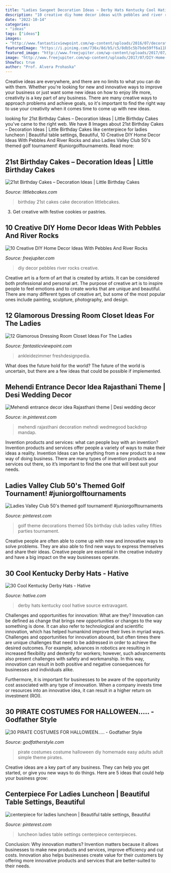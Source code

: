 ```yaml
---
title: "Ladies Sangeet Decoration Ideas ~ Derby Hats Kentucky Cool Hative Source Extravagant"
description: "10 creative diy home decor ideas with pebbles and river rocks"
date: "2022-10-14"
categories:
- "ideas"
tags: ["ideas"]
images:
- "http://www.fantasticviewpoint.com/wp-content/uploads/2016/07/decorating-tips-dressing-room-open-closet-dressing-room-634x514.png"
featuredImage: "https://i.pinimg.com/736x/8d/b5/c5/8db5c5b7bde59ff6a11b5a327cc58976--ladies-luncheon-floral-designs.jpg"
featured_image: "http://www.freejupiter.com/wp-content/uploads/2017/07/DIY-Home-Decor-Ideas-With-Pebbles-And-River-Rocks-21.jpg"
image: "http://www.freejupiter.com/wp-content/uploads/2017/07/DIY-Home-Decor-Ideas-With-Pebbles-And-River-Rocks-21.jpg"
ShowToc: true
author: "Prof. Alvera Prohaska"
---
```



Creative ideas are everywhere, and there are no limits to what you can do with them. Whether you're looking for new and innovative ways to improve your business or just want some new ideas on how to enjoy life more, creativity is a key part of any business. There are many creative ways to approach problems and achieve goals, so it's important to find the right way to use your creativity when it comes time to come up with new ideas.

	

		
looking for 21st Birthday Cakes – Decoration Ideas | Little Birthday Cakes you've came to the right web. We have 8 Images about 21st Birthday Cakes – Decoration Ideas | Little Birthday Cakes like centerpiece for ladies luncheon | Beautiful table settings, Beautiful, 10 Creative DIY Home Decor Ideas With Pebbles And River Rocks and also Ladies Valley Club 50&#039;s themed golf tournament! #juniorgolftournaments. Read more:
		
    
## 21st Birthday Cakes – Decoration Ideas | Little Birthday Cakes

<img loading=lazy src="http://www.littlebcakes.com/wp-content/uploads/2014/02/Images-of-21st-Birthday-Cakes-768x1024.jpg" onerror="this.onerror=null;this.src='https://tse4.mm.bing.net/th?id=OIP.JcL9Uv2HdGwtqFyssu1glgHaJ4&amp;pid=15.1';" alt="21st Birthday Cakes – Decoration Ideas | Little Birthday Cakes">

_Source: littlebcakes.com_

>birthday 21st cakes cake decoration littlebcakes. 

	

3. Get creative with festive cookies or pastries.

    
## 10 Creative DIY Home Decor Ideas With Pebbles And River Rocks

<img loading=lazy src="http://www.freejupiter.com/wp-content/uploads/2017/07/DIY-Home-Decor-Ideas-With-Pebbles-And-River-Rocks-21.jpg" onerror="this.onerror=null;this.src='https://tse2.mm.bing.net/th?id=OIP.LFRrx33A6jIt158SpYPV7QHaOW&amp;pid=15.1';" alt="10 Creative DIY Home Decor Ideas With Pebbles And River Rocks">

_Source: freejupiter.com_

>diy decor pebbles river rocks creative. 

	

Creative art is a form of art that is created by artists. It can be considered both professional and personal art. The purpose of creative art is to inspire people to feel emotions and to create works that are unique and beautiful. There are many different types of creative art, but some of the most popular ones include painting, sculpture, photography, and design.

    
## 12 Glamorous Dressing Room Closet Ideas For The Ladies

<img loading=lazy src="http://www.fantasticviewpoint.com/wp-content/uploads/2016/07/decorating-tips-dressing-room-open-closet-dressing-room-634x514.png" onerror="this.onerror=null;this.src='https://tse2.mm.bing.net/th?id=OIP.rzMnrKceieI-dYEfGGfoDgHaGA&amp;pid=15.1';" alt="12 Glamorous Dressing Room Closet Ideas For The Ladies">

_Source: fantasticviewpoint.com_

>ankleidezimmer freshdesignpedia. 

	

What does the future hold for the world?
The future of the world is uncertain, but there are a few ideas that could be possible if implemented.

    
## Mehendi Entrance Decor Idea Rajasthani Theme | Desi Wedding Decor

<img loading=lazy src="https://i.pinimg.com/736x/cc/50/45/cc5045e13fe27232ba7dd20f72a47176.jpg" onerror="this.onerror=null;this.src='https://tse1.mm.bing.net/th?id=OIP.GRUg09JS41JUlxVW3a0X1AHaJ3&amp;pid=15.1';" alt="Mehendi entrance decor idea Rajasthani theme | Desi wedding decor">

_Source: in.pinterest.com_

>mehendi rajasthani decoration mehndi wedmegood backdrop mandap. 

	

Invention products and services: what can people buy with an invention?
Invention products and services offer people a variety of ways to make their ideas a reality. Invention Ideas can be anything from a new product to a new way of doing business. There are many types of invention products and services out there, so it’s important to find the one that will best suit your needs.

    
## Ladies Valley Club 50&#039;s Themed Golf Tournament! #juniorgolftournaments

<img loading=lazy src="https://i.pinimg.com/736x/0b/b9/dc/0bb9dc5c6f92103277b98c0fbb0cfe55.jpg" onerror="this.onerror=null;this.src='https://tse4.mm.bing.net/th?id=OIP.zMPiU5dveU9aLYUSDTT4qwHaJ3&amp;pid=15.1';" alt="Ladies Valley Club 50&#039;s themed golf tournament! #juniorgolftournaments">

_Source: pinterest.com_

>golf theme decorations themed 50s birthday club ladies valley fifties parties tournament. 

	

Creative people are often able to come up with new and innovative ways to solve problems. They are also able to find new ways to express themselves and share their ideas. Creative people are essential in the creative industry and have a big impact on the way businesses operate.

    
## 30 Cool Kentucky Derby Hats - Hative

<img loading=lazy src="https://hative.com/wp-content/uploads/2014/06/kentucky-derby-hats/17-kentucky-derby-hats.jpg" onerror="this.onerror=null;this.src='https://tse3.mm.bing.net/th?id=OIP.FTFVbK-bWex0bNH5iMVHCAHaLf&amp;pid=15.1';" alt="30 Cool Kentucky Derby Hats - Hative">

_Source: hative.com_

>derby hats kentucky cool hative source extravagant. 

	

Challenges and opportunities for innovation: What are they?
Innovation can be defined as change that brings new opportunities or changes to the way something is done. It can also refer to technological and scientific innovation, which has helped humankind improve their lives in myriad ways. 
Challenges and opportunities for innovation abound, but often times there are unique challenges that need to be addressed in order to achieve the desired outcomes. For example, advances in robotics are resulting in increased flexibility and dexterity for workers; however, such advancements also present challenges with safety and workmanship. In this way, innovation can result in both positive and negative consequences for businesses and individuals alike. 

Furthermore, it is important for businesses to be aware of the opportunity cost associated with any type of innovation. When a company invests time or resources into an innovative idea, it can result in a higher return on investment (ROI).

    
## 30 PIRATE COSTUMES FOR HALLOWEEN..... - Godfather Style

<img loading=lazy src="http://godfatherstyle.com/wp-content/uploads/2016/09/PIRATE-COSTUME-...0.jpg" onerror="this.onerror=null;this.src='https://tse4.mm.bing.net/th?id=OIP.LEE-g7BBXRNXubANy1HgGAHaJ3&amp;pid=15.1';" alt="30 PIRATE COSTUMES FOR HALLOWEEN..... - Godfather Style">

_Source: godfatherstyle.com_

>pirate costumes costume halloween diy homemade easy adults adult simple theme pirates. 

	

Creative ideas are a key part of any business. They can help you get started, or give you new ways to do things. Here are 5 ideas that could help your business grow:

    
## Centerpiece For Ladies Luncheon | Beautiful Table Settings, Beautiful

<img loading=lazy src="https://i.pinimg.com/736x/8d/b5/c5/8db5c5b7bde59ff6a11b5a327cc58976--ladies-luncheon-floral-designs.jpg" onerror="this.onerror=null;this.src='https://tse4.mm.bing.net/th?id=OIP.SqUA2xFhmSGhgvB45C7zvAHaJ3&amp;pid=15.1';" alt="centerpiece for ladies luncheon | Beautiful table settings, Beautiful">

_Source: pinterest.com_

>luncheon ladies table settings centerpiece centerpieces. 

	

Conclusion: Why innovation matters?
Invention matters because it allows businesses to make new products and services, improve efficiency and cut costs. Innovation also helps businesses create value for their customers by offering more innovative products and services that are better-suited to their needs.

